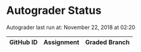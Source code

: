# Autograder Status
Autograder last run at: November 22, 2018 at 02:20

| GitHub ID | Assignment | Graded Branch |
|-----------|------------|---------------|
